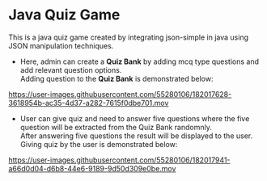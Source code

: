 # Java Quiz Game
This is a java quiz game created by integrating json-simple in java using JSON manipulation techniques.  <br />
- Here, admin can create a **Quiz Bank** by adding mcq type questions and add relevant question options.  <br />
Adding question to the **Quiz Bank** is demonstrated below: <br />

https://user-images.githubusercontent.com/55280106/182017628-3618954b-ac35-4d37-a282-7615f0dbe701.mov 

- User can give quiz and need to answer five questions where the five question will be extracted from the 
Quiz Bank randomnly.  <br /> After answering five questions the result will be displayed to the user.  <br />
Giving quiz by the user is demonstrated below:



https://user-images.githubusercontent.com/55280106/182017941-a66d0d04-d6b8-44e6-9189-9d50d309e0be.mov

